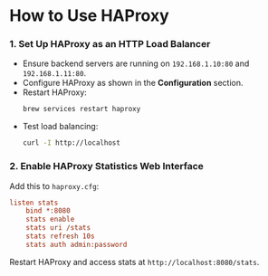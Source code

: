 # **How to Use HAProxy**

### **1. Set Up HAProxy as an HTTP Load Balancer**
- Ensure backend servers are running on `192.168.1.10:80` and `192.168.1.11:80`.
- Configure HAProxy as shown in the **Configuration** section.
- Restart HAProxy:
  ```bash
  brew services restart haproxy
  ```
- Test load balancing:
  ```bash
  curl -I http://localhost
  ```

### **2. Enable HAProxy Statistics Web Interface**
Add this to `haproxy.cfg`:
```ini
listen stats
    bind *:8080
    stats enable
    stats uri /stats
    stats refresh 10s
    stats auth admin:password
```
Restart HAProxy and access stats at `http://localhost:8080/stats`.
